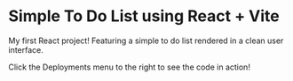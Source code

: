 # Simple To Do List using React + Vite

My first React project! Featuring a simple to do list rendered in a clean user interface.  

Click the Deployments menu to the right to see the code in action!


